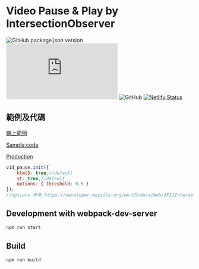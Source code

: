 # Video Pause & Play by IntersectionObserver

![GitHub package.json version](https://img.shields.io/github/package-json/v/exinfinite/videoPause)
![GitHub file size in bytes](https://img.shields.io/github/size/exinfinite/videoPause/dist/video-pause.prod.js)
![GitHub](https://img.shields.io/github/license/exinfinite/videoPause)
[![Netlify Status](https://api.netlify.com/api/v1/badges/9a17e564-c8ed-45f1-aeb7-70e05db45502/deploy-status)](https://app.netlify.com/sites/video-pause/deploys)

## 範例及代碼

[線上範例](https://video-pause.netlify.app/)

[Sample code](https://github.com/exinfinite/videoPause/tree/main/example)

[Production](https://github.com/exinfinite/videoPause/blob/main/dist/video-pause.prod.js)

```javascript
vid_pause.init({
    html5: true,//default
    yt: true,//default
    options: { threshold: 0.5 }
});
//options 參考 https://developer.mozilla.org/en-US/docs/Web/API/Intersection_Observer_API#Intersection_observer_concepts_and_usage
```

## Development with webpack-dev-server

```javascript
npm run start
```

## Build

```javascript
npm run build
```